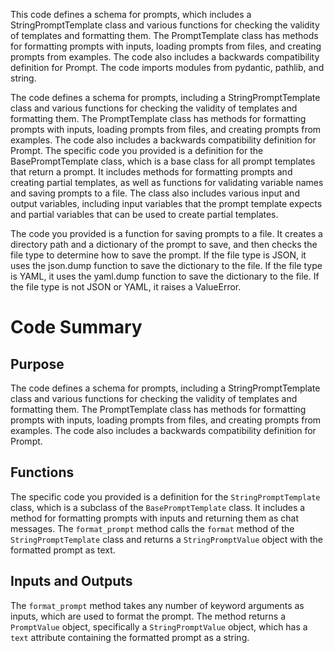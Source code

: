 This code defines a schema for prompts, which includes a StringPromptTemplate class and various functions for checking the validity of templates and formatting them. The PromptTemplate class has methods for formatting prompts with inputs, loading prompts from files, and creating prompts from examples. The code also includes a backwards compatibility definition for Prompt. The code imports modules from pydantic, pathlib, and string.

The code defines a schema for prompts, including a StringPromptTemplate class and various functions for checking the validity of templates and formatting them. The PromptTemplate class has methods for formatting prompts with inputs, loading prompts from files, and creating prompts from examples. The code also includes a backwards compatibility definition for Prompt. The specific code you provided is a definition for the BasePromptTemplate class, which is a base class for all prompt templates that return a prompt. It includes methods for formatting prompts and creating partial templates, as well as functions for validating variable names and saving prompts to a file. The class also includes various input and output variables, including input variables that the prompt template expects and partial variables that can be used to create partial templates.

The code you provided is a function for saving prompts to a file. It creates a directory path and a dictionary of the prompt to save, and then checks the file type to determine how to save the prompt. If the file type is JSON, it uses the json.dump function to save the dictionary to the file. If the file type is YAML, it uses the yaml.dump function to save the dictionary to the file. If the file type is not JSON or YAML, it raises a ValueError.

# Code Summary
## Purpose
The code defines a schema for prompts, including a StringPromptTemplate class and various functions for checking the validity of templates and formatting them. The PromptTemplate class has methods for formatting prompts with inputs, loading prompts from files, and creating prompts from examples. The code also includes a backwards compatibility definition for Prompt.

## Functions
The specific code you provided is a definition for the `StringPromptTemplate` class, which is a subclass of the `BasePromptTemplate` class. It includes a method for formatting prompts with inputs and returning them as chat messages. The `format_prompt` method calls the `format` method of the `StringPromptTemplate` class and returns a `StringPromptValue` object with the formatted prompt as text.

## Inputs and Outputs
The `format_prompt` method takes any number of keyword arguments as inputs, which are used to format the prompt. The method returns a `PromptValue` object, specifically a `StringPromptValue` object, which has a `text` attribute containing the formatted prompt as a string.

